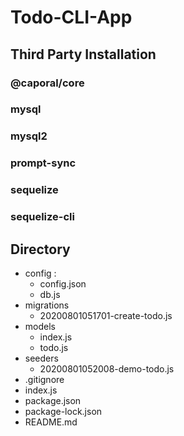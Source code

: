 # Todo-CLI-App
## Third Party Installation
### @caporal/core
### mysql
### mysql2
### prompt-sync
### sequelize
### sequelize-cli
## Directory
   - config :
      - config.json
      - db.js
   - migrations
      - 20200801051701-create-todo.js
   - models
      - index.js
      - todo.js
   - seeders
      - 20200801052008-demo-todo.js
   - .gitignore
   - index.js
   - package.json
   - package-lock.json
   - README.md
